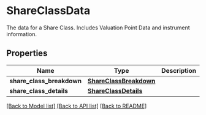# ShareClassData

The data for a Share Class. Includes Valuation Point Data and instrument information.

## Properties
Name | Type | Description | Notes
------------ | ------------- | ------------- | -------------
**share_class_breakdown** | [**ShareClassBreakdown**](ShareClassBreakdown.md) |  | 
**share_class_details** | [**ShareClassDetails**](ShareClassDetails.md) |  | [optional] 

[[Back to Model list]](../README.md#documentation-for-models) [[Back to API list]](../README.md#documentation-for-api-endpoints) [[Back to README]](../README.md)


